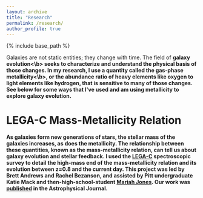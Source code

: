 ```yaml
---
layout: archive
title: "Research"
permalink: /research/
author_profile: true
---
```

{% include base_path %}

Galaxies are not static entities; they change with time. The field of <b>galaxy evolution<\b> seeks to characterize and understand the physical basis of those changes. In my research, I use a quantity called the <b> gas-phase metallicity<\b>, or the abundance ratio of heavy elements like oxygen to light elements like hydrogen, that is sensitive to many of those changes. See below for some ways that I've used and am using metallicity to explore galaxy evolution.

LEGA-C Mass-Metallicity Relation
======
As galaxies form new generations of stars, the stellar mass of the galaxies increases, as does the metallicity. The relationship between these quantities, known as the mass-metallicity relation, can tell us about galaxy evolution and stellar feedback. I used the [LEGA-C](https://www2.mpia-hd.mpg.de/home/legac/) spectroscopic survey to detail the high-mass end of the mass-metallicity relation and its evolution between z=0.8 and the current day. This project was led by Brett Andrews and Rachel Bezanson, and assisted by Pitt undergraduate Katie Mack and then-high-school-student [Mariah Jones](https://www.today.com/tmrw/how-high-school-senior-mariah-jones-became-scientific-researcher-t211429). Our work was [published](https://ui.adsabs.harvard.edu/abs/2024ApJ...964...59L/abstract) in the Astrophysical Journal.
